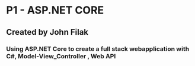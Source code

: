 # P1 - ASP.NET CORE 
##  Created by John Filak
### Using ASP.NET Core to create a full stack webapplication with C#, Model-View_Controller , Web API
